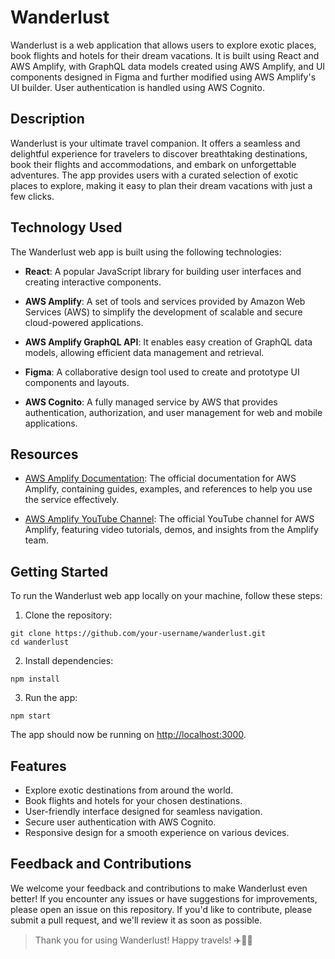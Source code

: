 # Wanderlust

Wanderlust is a web application that allows users to explore exotic places, book flights and hotels for their dream vacations. It is built using React and AWS Amplify, with GraphQL data models created using AWS Amplify, and UI components designed in Figma and further modified using AWS Amplify's UI builder. User authentication is handled using AWS Cognito.

## Description

Wanderlust is your ultimate travel companion. It offers a seamless and delightful experience for travelers to discover breathtaking destinations, book their flights and accommodations, and embark on unforgettable adventures. The app provides users with a curated selection of exotic places to explore, making it easy to plan their dream vacations with just a few clicks.

## Technology Used

The Wanderlust web app is built using the following technologies:

- **React**: A popular JavaScript library for building user interfaces and creating interactive components.

- **AWS Amplify**: A set of tools and services provided by Amazon Web Services (AWS) to simplify the development of scalable and secure cloud-powered applications.

- **AWS Amplify GraphQL API**: It enables easy creation of GraphQL data models, allowing efficient data management and retrieval.

- **Figma**: A collaborative design tool used to create and prototype UI components and layouts.

- **AWS Cognito**: A fully managed service by AWS that provides authentication, authorization, and user management for web and mobile applications.

## Resources

- [AWS Amplify Documentation](https://docs.amplify.aws/): The official documentation for AWS Amplify, containing guides, examples, and references to help you use the service effectively.

- [AWS Amplify YouTube Channel](https://www.youtube.com/channel/UCPTKITzYgUcdN1KazjZvW2A): The official YouTube channel for AWS Amplify, featuring video tutorials, demos, and insights from the Amplify team.

## Getting Started

To run the Wanderlust web app locally on your machine, follow these steps:

1. Clone the repository:

```
git clone https://github.com/your-username/wanderlust.git
cd wanderlust
```

2. Install dependencies:

```
npm install
```

3. Run the app:

```
npm start
```

The app should now be running on [http://localhost:3000](http://localhost:3000).

## Features

- Explore exotic destinations from around the world.
- Book flights and hotels for your chosen destinations.
- User-friendly interface designed for seamless navigation.
- Secure user authentication with AWS Cognito.
- Responsive design for a smooth experience on various devices.

## Feedback and Contributions

We welcome your feedback and contributions to make Wanderlust even better! If you encounter any issues or have suggestions for improvements, please open an issue on this repository. If you'd like to contribute, please submit a pull request, and we'll review it as soon as possible.

> Thank you for using Wanderlust! Happy travels! ✈️🏨🌴
